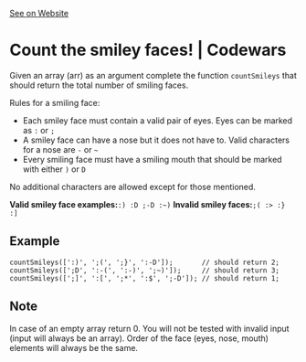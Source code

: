 [See on Website](https://www.codewars.com/kata/583203e6eb35d7980400002a)

# Count the smiley faces! | Codewars

[](https://www.codewars.com/kata/583203e6eb35d7980400002a)

Given an array (arr) as an argument complete the function `countSmileys` that should return the total number of smiling faces.

Rules for a smiling face:

-   Each smiley face must contain a valid pair of eyes. Eyes can be marked as `:` or `;`
-   A smiley face can have a nose but it does not have to. Valid characters for a nose are `-` or `~`
-   Every smiling face must have a smiling mouth that should be marked with either `)` or `D`

No additional characters are allowed except for those mentioned.

**Valid smiley face examples:**`:) :D ;-D :~)`
**Invalid smiley faces:**`;( :> :} :]`

## Example

```
countSmileys([':)', ';(', ';}', ':-D']);       // should return 2;
countSmileys([';D', ':-(', ':-)', ';~)']);     // should return 3;
countSmileys([';]', ':[', ';*', ':$', ';-D']); // should return 1;

```

## Note

In case of an empty array return 0. You will not be tested with invalid input (input will always be an array). Order of the face (eyes, nose, mouth) elements will always be the same.
